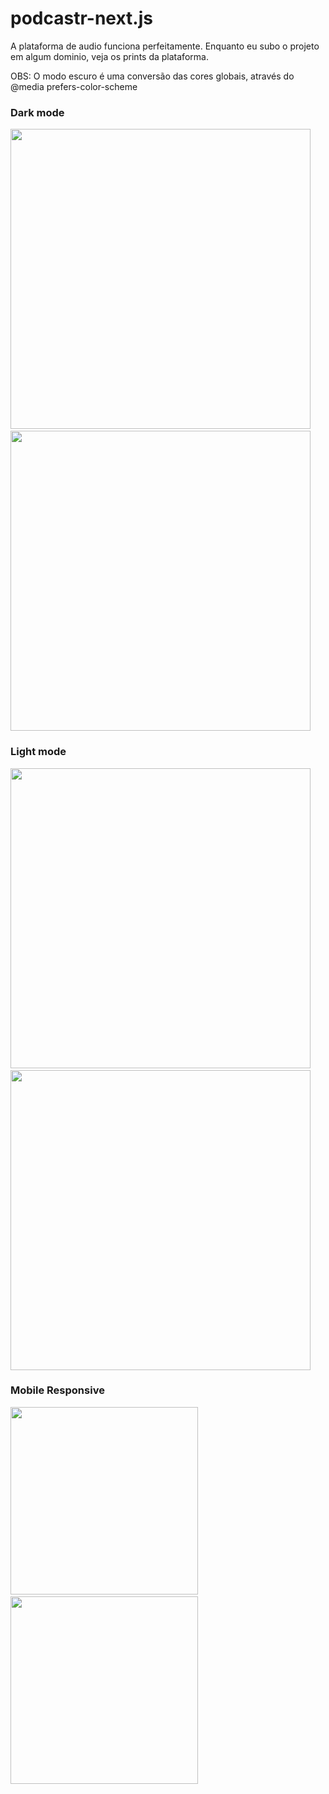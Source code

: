 # podcastr-next.js

A plataforma de audio funciona perfeitamente. Enquanto eu subo o projeto em algum dominio, veja os prints da plataforma.

OBS: O modo escuro é uma conversão das cores globais, através do @media prefers-color-scheme

<h3>Dark mode</h3>
<div><img src="https://gatoledo.com/podcastr-1.jpg" width="480" /> &nbsp; <img src="https://gatoledo.com/podcastr-3.jpg" width="480" /></div>

<h3>Light mode</h3>
<div><img src="https://gatoledo.com/podcastr-01.jpg" width="480" /> &nbsp; <img src="https://gatoledo.com/podcastr-03.jpg" width="480" /></div>

<h3>Mobile Responsive</h3>
<div><img src="https://gatoledo.com/podcastr-2.jpg" width="300" /> &nbsp; <img src="https://gatoledo.com/podcastr-02.jpg" width="300" /></div>
